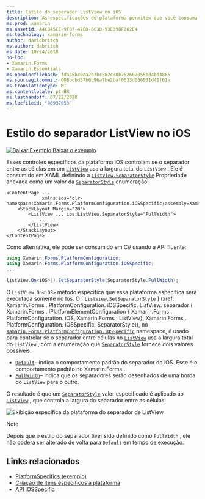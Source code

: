 ```yaml
---
title: Estilo do separador ListView no iOS
description: As especificações de plataforma permitem que você consuma a funcionalidade que só está disponível em uma plataforma específica, sem implementar renderizadores ou efeitos personalizados. Este artigo explica como consumir a plataforma do iOS específica que controla se o separador entre células em um ListView usa a largura total do ListView.
ms.prod: xamarin
ms.assetid: A4CB45CE-9FB7-47ED-8C3D-93E39BF282E4
ms.technology: xamarin-forms
author: davidbritch
ms.author: dabritch
ms.date: 10/24/2018
no-loc:
- Xamarin.Forms
- Xamarin.Essentials
ms.openlocfilehash: fda45bc0aa2b7bc582c30b752662055bd4bd4865
ms.sourcegitcommit: 008bcbd37b6c96a7be2baf0633d066931d41f61a
ms.translationtype: MT
ms.contentlocale: pt-BR
ms.lasthandoff: 07/22/2020
ms.locfileid: "86937053"
---
```

# <a name="listview-separator-style-on-ios"></a>Estilo do separador ListView no iOS

[![Baixar Exemplo](~/media/shared/download.png) Baixar o exemplo](https://docs.microsoft.com/samples/xamarin/xamarin-forms-samples/userinterface-platformspecifics)

Esses controles específicos da plataforma iOS controlam se o separador entre as células em um [`ListView`](xref:Xamarin.Forms.ListView) usa a largura total do `ListView` . Ele é consumido em XAML definindo a [`ListView.SeparatorStyle`](xref:Xamarin.Forms.PlatformConfiguration.iOSSpecific.ListView.SeparatorStyleProperty) Propriedade anexada como um valor da [`SeparatorStyle`](xref:Xamarin.Forms.PlatformConfiguration.iOSSpecific.SeparatorStyle) enumeração:

```xaml
<ContentPage ...
             xmlns:ios="clr-namespace:Xamarin.Forms.PlatformConfiguration.iOSSpecific;assembly=Xamarin.Forms.Core">
    <StackLayout Margin="20">
        <ListView ... ios:ListView.SeparatorStyle="FullWidth">
            ...
        </ListView>
    </StackLayout>
</ContentPage>
```

Como alternativa, ele pode ser consumido em C# usando a API fluente:

```csharp
using Xamarin.Forms.PlatformConfiguration;
using Xamarin.Forms.PlatformConfiguration.iOSSpecific;
...

listView.On<iOS>().SetSeparatorStyle(SeparatorStyle.FullWidth);
```

O `ListView.On<iOS>` método especifica que essa plataforma específica será executada somente no Ios. O [ `ListView.SetSeparatorStyle` ] (xref: Xamarin.Forms . PlatformConfiguration. iOSSpecific. ListView. separador ( Xamarin.Forms . IPlatformElementConfiguration { Xamarin.Forms . PlatformConfiguration. iOS, Xamarin.Forms . ListView}, Xamarin.Forms . PlatformConfiguration. iOSSpecific. SeparatorStyle)), no [`Xamarin.Forms.PlatformConfiguration.iOSSpecific`](xref:Xamarin.Forms.PlatformConfiguration.iOSSpecific) namespace, é usado para controlar se o separador entre células no [`ListView`](xref:Xamarin.Forms.ListView) usa a largura total do `ListView` , com a enumeração que [`SeparatorStyle`](xref:Xamarin.Forms.PlatformConfiguration.iOSSpecific.SeparatorStyle) fornece dois valores possíveis:

- [`Default`](xref:Xamarin.Forms.PlatformConfiguration.iOSSpecific.SeparatorStyle.Default)– indica o comportamento padrão do separador do iOS. Esse é o comportamento padrão no Xamarin.Forms .
- [`FullWidth`](xref:Xamarin.Forms.PlatformConfiguration.iOSSpecific.SeparatorStyle.FullWidth)– indica que os separadores serão desenhados de uma borda do `ListView` para o outro.

O resultado é que um [`SeparatorStyle`](xref:Xamarin.Forms.PlatformConfiguration.iOSSpecific.SeparatorStyle) valor especificado é aplicado ao [`ListView`](xref:Xamarin.Forms.ListView) , que controla a largura do separador entre as células:

![Exibição específica da plataforma do separador de ListView](listview-separator-style-images/listview-separatorstyle.png)

> [!NOTE]
> Depois que o estilo do separador tiver sido definido como `FullWidth` , ele não poderá ser alterado de volta para `Default` em tempo de execução.

## <a name="related-links"></a>Links relacionados

- [PlatformSpecifics (exemplo)](https://docs.microsoft.com/samples/xamarin/xamarin-forms-samples/userinterface-platformspecifics)
- [Criação de itens específicos à plataforma](~/xamarin-forms/platform/platform-specifics/index.md#creating-platform-specifics)
- [API iOSSpecific](xref:Xamarin.Forms.PlatformConfiguration.iOSSpecific)
